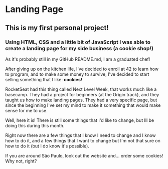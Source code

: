 # Landing Page
## This is my first personal project!
### Using HTML, CSS and a little bit of JavaScript I was able to create a landing page for my side business (a cookie shop!)


As it's probably still in my GitHub README.md, I am a graduated chef!

After giving up on the kitchen life, I've decided to enroll at 42 to learn how to program, and to make some money to survive,
I've decided to start selling something that I like: **cookies!**

RocketSeat had this thing called Next Level Week, that works much like a basecamp. They had a project for beginners (at the Origin track),
and they taught us how to make landing pages. They had a very specific page, but since the beginning I've set my mind to make it something 
that would make sense for me to use.

Well, here it is! There is still some things that I'd like to change, but Ill be doing this during this month.

Right now there are a few things that I know I need to change and I know how to do it, and a few things that I want to change but I'm not
that sure on how to do it (but I do know it's possible).

If you are around São Paulo, look out the website and... order some cookies! Why not, right?
